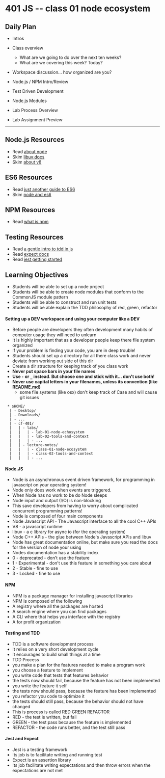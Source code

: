 401 JS -- class 01 node ecosystem
===

## Daily Plan
* Intros
* Class overview 
  - What are we going to do over the next ten weeks?
  - What are we covering this week? Today?

* Workspace discussion... how organized are you?
* Node.js / NPM Intro/Review
* Test Driven Development
* Node.js Modules

* Lab Process Overview
* Lab Assignment Preview

-----

## Node.js Resources
* Read [about node]
* Skim [libuv docs]
* Skim [about v8]

## ES6 Resources
* Read [just another guide to ES6]
* Skim [node and es6]

## NPM Resources
* Read [what is npm]

## Testing Resources
* Read [a gentle intro to tdd in js]
* Read [expect docs](https://github.com/mjackson/expect)
* Read [jest getting started]

## Learning Objectives
* Students will be able to set up a node project
* Students will be able to create node modules that conform to the CommonJS module pattern
* Students will be able to construct and run unit tests
* Students will be able explain the TDD philosophy of red, green, refactor


#### Setting up a DEV workspace and using your computer like a DEV
* Before people are developers they often development many habits of computer usage they will need to unlearn
* It is highly important that as a developer people keep there file system organized
* If your problem is finding your code, you are in deep trouble!
* Students should set up a directory for all there class work and never deviate from working out side of this dir
* Create a dir structure for keeping track of you class work
 * **Never put space bars in your file names**
 * **Use `-` or `_` instead. But choose one and stick with it... don't use both!**
 * **Never use capital letters in your filenames, unless its convention (like README.md)**
   * some file systems (like osx) don't keep track of Case and will cause git issues
``` text
 * $HOME/
  | - Desktop/
  | - Downloads/
  | - ...
  | - cf-401/
  |   | - labs/
  |   |   | - lab-01-node-echosystem
  |   |   | - lab-02-tools-and-context
  |   |   | - ...
  |   | - lecture-notes/
  |   |   | - class-01-node-ecosystem
  |   |   | - class-02-tools-and-context
  |   |   | - ...
  ```
#### Node.JS
* Node is an asynchronous event driven framework, for programming in javascript on your operating system!
* Node only does work when events are triggered.
* When Node has no work to be do Node sleeps
* Node input and output (I/O) is non-blocking
 * This save developers from having to worry about complicated concurrent programming patterns!
* Node is composed of four main components
 * Node Javascript API - The Javascript interface to all the cool C++ APIs
 * V8 - a javascript runtime
 * libuv - a c library for async io (for the operating system)
 * Node C++ APIs - the glue between Node's Javascript APIs and libuv
* Node has great documentation online, but make sure you read the docs for the version of node your using
* Nodes documentation has a stability index
 * 0 - deprecated - don't use the feature
 * 1 - Experimental - don't use this feature in something you care about
 * 2 - Stable - fine to use
 * 3 - Locked - fine to use

#### NPM
* NPM is a package manager for installing javascript libraries
* NPM is composed of the following
 * A registry where all the packages are hosted
 * A search engine where you can find packages
 * A CLI where that helps you interface with the registry
 * A for profit organization

#### Testing and TDD
* TDD is a software development process
* It relies on a very short development cycle
 * It encourages to build small things at a time
* TDD Process
 * you make a plan for the features needed to make a program work
 * you choose a feature to implement
 * you write code that tests that features behavior
 * the tests now should fail, because the feature has not been implemented
 * you write the feature it self
 * the tests now should pass, because the feature has been implemented
 * you refactor you code to optimize it
 * the tests should still pass, because the behavior should not have changed
* This is process is called RED GREEN REFACTOR
 * RED - the test is written, but fail
 * GREEN - the test pass because the feature is implemented
 * REFACTOR - the code runs better, and the test still pass

#### Jest and Expect
* Jest is a testing framework
 * Its job is to facilitate writing and running test
* Expect is an assertion library
 * Its job facilitate writing expectations and then throw errors when the expectations are not met

<!--links -->
[about node]: https://nodejs.org/en/about/
[node and es6]: https://nodejs.org/en/docs/es6/
[libuv docs]: https://github.com/libuv/libuv
[about v8]: https://developers.google.com/v8/
[what is npm]: https://docs.npmjs.com/getting-started/what-is-npm
[a gentle intro to tdd in js]: http://jrsinclair.com/articles/2016/gentle-introduction-to-javascript-tdd-intro/
[jest getting started]: https://facebook.github.io/jest/docs/en/getting-started.html#content
[just another guide to ES6]: https://medium.com/sons-of-javascript/javascript-an-introduction-to-es6-1819d0d89a0f#.wb7rj1gin
